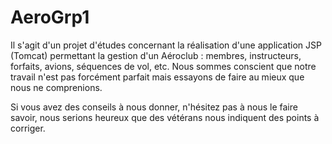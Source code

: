 AeroGrp1
========

Il s'agit d'un projet d'études concernant la réalisation d'une application JSP (Tomcat) permettant la gestion d'un Aéroclub : membres, instructeurs, forfaits, avions, séquences de vol, etc.
Nous sommes conscient que notre travail n'est pas forcément parfait mais essayons de faire au mieux que nous ne comprenions.

Si vous avez des conseils à nous donner, n'hésitez pas à nous le faire savoir, nous serions heureux que des vétérans nous indiquent des points à corriger.
